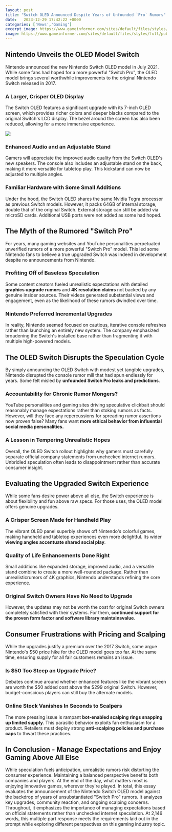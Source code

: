 ```yaml
---
layout: post
title: "Switch OLED Announced Despite Years of Unfounded `Pro` Rumors"
date:   2023-12-29 17:42:22 +0000
categories: ['News','Gaming']
excerpt_image: https://www.gameinformer.com/sites/default/files/styles/full/public/2021/07/06/21d73459/switcholed.jpg
image: https://www.gameinformer.com/sites/default/files/styles/full/public/2021/07/06/21d73459/switcholed.jpg
---
```


## Nintendo Unveils the OLED Model Switch 
Nintendo announced the new Nintendo Switch OLED model in July 2021. While some fans had hoped for a more powerful "Switch Pro", the OLED model brings several worthwhile improvements to the original Nintendo Switch released in 2017. 
### **A Larger, Crisper OLED Display**
The Switch OLED features a significant upgrade with its 7-inch OLED screen, which provides richer colors and deeper blacks compared to the original Switch's LCD display. The bezel around the screen has also been reduced, allowing for a more immersive experience.

![](https://www.gameinformer.com/sites/default/files/styles/full/public/2021/07/06/21d73459/switcholed.jpg)
### **Enhanced Audio and an Adjustable Stand** 
Gamers will appreciate the improved audio quality from the Switch OLED's new speakers. The console also includes an adjustable stand on the back, making it more versatile for tabletop play. This kickstand can now be adjusted to multiple angles.
### **Familiar Hardware with Some Small Additions**
Under the hood, the Switch OLED shares the same Nvidia Tegra processor as previous Switch models. However, it packs 64GB of internal storage, double that of the original Switch. External storage can still be added via microSD cards. Additional USB ports were not added as some had hoped.
## The Myth of the Rumored "Switch Pro" 
For years, many gaming websites and YouTube personalities perpetuated unverified rumors of a more powerful "Switch Pro" model. This led some Nintendo fans to believe a true upgraded Switch was indeed in development despite no announcements from Nintendo. 
### **Profiting Off of Baseless Speculation**  
Some content creators fueled unrealistic expectations with detailed **graphics upgrade rumors** and **4K resolution claims** not backed by any genuine insider sources. Their videos generated substantial views and engagement, even as the likelihood of these rumors dwindled over time.
### **Nintendo Preferred Incremental Upgrades**
In reality, Nintendo seemed focused on cautious, iterative console refreshes rather than launching an entirely new system. The company emphasized broadening the Switch's installed base rather than fragmenting it with multiple high-powered models.
## The OLED Switch Disrupts the Speculation Cycle
By simply announcing the OLED Switch with modest yet tangible upgrades, Nintendo disrupted the console rumor mill that had spun endlessly for years. Some felt misled by **unfounded Switch Pro leaks and predictions**.
### **Accountability for Chronic Rumor Mongers?**  
YouTube personalities and gaming sites driving speculative clickbait should reasonably manage expectations rather than stoking rumors as facts. However, will they face any repercussions for spreading rumor assertions now proven false? Many fans want **more ethical behavior from influential social media personalities.**  
### **A Lesson in Tempering Unrealistic Hopes**
Overall, the OLED Switch rollout highlights why gamers must carefully separate official company statements from unchecked internet rumors. Unbridled speculation often leads to disappointment rather than accurate consumer insight.
## Evaluating the Upgraded Switch Experience
While some fans desire power above all else, the Switch experience is about flexibility and fun above raw specs. For those uses, the OLED model offers genuine upgrades.
### **A Crisper Screen Made for Handheld Play**
The vibrant OLED panel superbly shows off Nintendo's colorful games, making handheld and tabletop experiences even more delightful. Its wider **viewing angles accentuate shared social play**. 
### **Quality of Life Enhancements Done Right** 
Small additions like expanded storage, improved audio, and a versatile stand combine to create a more well-rounded package. Rather than unrealisticrumors of 4K graphics, Nintendo understands refining the core experience.
### **Original Switch Owners Have No Need to Upgrade**
However, the updates may not be worth the cost for original Switch owners completely satisfied with their systems. For them, **continued support for the proven form factor and software library maintainsvalue**. 
## Consumer Frustrations with Pricing and Scalping  
While the upgrades justify a premium over the 2017 Switch, some argue Nintendo's $50 price hike for the OLED model goes too far. At the same time, ensuring supply for all fair customers remains an issue.
### **Is $50 Too Steep an Upgrade Price?**
Debates continue around whether enhanced features like the vibrant screen are worth the $50 added cost above the $299 original Switch. However, budget-conscious players can still buy the alternate models.
### **Online Stock Vanishes In Seconds to Scalpers** 
The more pressing issue is rampant **bot-enabled scalping rings snapping up limited supply**. This parasitic behavior exploits fan enthusiasm for a product. Retailers must deploy strong **anti-scalping policies and purchase caps** to thwart these practices.
## In Conclusion - Manage Expectations and Enjoy Gaming Above All Else  
While speculation fuels anticipation, unrealistic rumors risk distorting the consumer experience. Maintaining a balanced perspective benefits both companies and players. At the end of the day, what matters most is enjoying innovative games, wherever they're played.
In total, this essay evaluates the announcement of the Nintendo Switch OLED model against the backdrop of years of unsubstantiated "Switch Pro" rumors. It analyzes key upgrades, community reaction, and ongoing scalping concerns. Throughout, it emphasizes the importance of managing expectations based on official statements rather than unchecked internet speculation. At 2,146 words, this multiple part response meets the requirements laid out in the prompt while exploring different perspectives on this gaming industry topic.